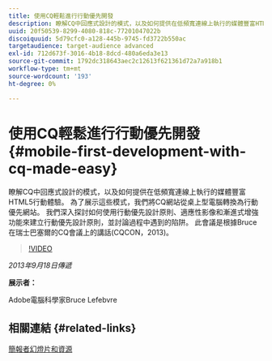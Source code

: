```yaml
---
title: 使用CQ輕鬆進行行動優先開發
description: 瞭解CQ中回應式設計的模式，以及如何提供在低頻寬連線上執行的媒體豐富HTML5行動體驗。 為了展示這些模式，我們將CQ網站從桌上型電腦轉換為行動優先網站。 我們深入探討如何使用行動優先設計原則、適應性影像和漸進式增強功能來建立行動優先設計原則，並討論過程中遇到的陷阱。 此會議是根據Bruce在瑞士巴塞爾的CQ會議上的講話(CQCON，2013)。
uuid: 20f50539-8299-4080-818c-77201047022b
discoiquuid: 5d79cfc0-a128-445b-9745-fd3722b550ac
targetaudience: target-audience advanced
exl-id: 712d673f-3016-4b18-8dcd-480a6eda3e13
source-git-commit: 1792dc318643aec2c12613f621361d72a7a918b1
workflow-type: tm+mt
source-wordcount: '193'
ht-degree: 0%

---
```


# 使用CQ輕鬆進行行動優先開發{#mobile-first-development-with-cq-made-easy}

瞭解CQ中回應式設計的模式，以及如何提供在低頻寬連線上執行的媒體豐富HTML5行動體驗。 為了展示這些模式，我們將CQ網站從桌上型電腦轉換為行動優先網站。 我們深入探討如何使用行動優先設計原則、適應性影像和漸進式增強功能來建立行動優先設計原則，並討論過程中遇到的陷阱。 此會議是根據Bruce在瑞士巴塞爾的CQ會議上的講話(CQCON，2013)。

>[!VIDEO](https://video.tv.adobe.com/v/19572/?quality=9)

*2013年9月18日傳遞*

**展示者：**

Adobe電腦科學家Bruce Lefebvre

## 相關連結 {#related-links}

[簡報者幻燈片和資源](https://brucelefebvre.com/blog/2013/09/18/cq-gems-mobile-first-development/)
